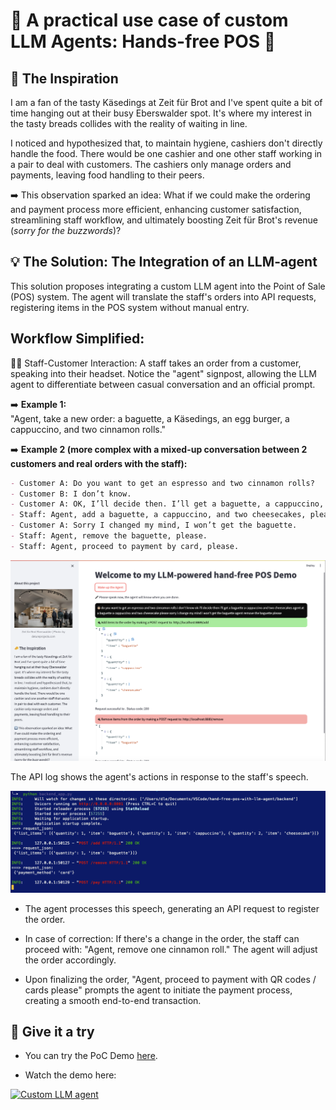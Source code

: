 # 🥖 A practical use case of custom LLM Agents: Hands-free POS 🚀


## 🧀 The Inspiration
I am a fan of the tasty Käsedings at Zeit für Brot and I've spent quite a bit of time hanging out at their busy Eberswalder spot. It's where my interest in the tasty breads collides with the reality of waiting in line.

I noticed and hypothesized that, to maintain hygiene, cashiers don't directly handle the food. There would be one cashier and one other staff working in a pair to deal with customers. The cashiers only manage orders and payments, leaving food handling to their peers.

➡️ This observation sparked an idea: What if we could make the ordering and payment process more efficient, enhancing customer satisfaction, streamlining staff workflow, and ultimately boosting Zeit für Brot's revenue (_sorry for the buzzwords_)?

## 💡 The Solution: The Integration of an LLM-agent
This solution proposes integrating a custom LLM agent into the Point of Sale (POS) system. The agent will translate the staff's orders into API requests, registering items in the POS system without manual entry.

## Workflow Simplified:
👩‍💼 Staff-Customer Interaction: A staff takes an order from a customer, speaking into their headset. Notice the "agent" signpost, allowing the LLM agent to differentiate between casual conversation and an official prompt.

➡️ **Example 1:** <br>
"Agent, take a new order: a baguette, a Käsedings, an egg burger, a cappuccino, and two cinnamon rolls."

➡️ **Example 2 (more complex with a mixed-up conversation between 2 customers and real orders with the staff):** <br>

```markdown
- Customer A: Do you want to get an espresso and two cinnamon rolls?
- Customer B: I don’t know.
- Customer A: OK, I’ll decide then. I’ll get a baguette, a cappuccino, and two cheesecakes.
- Staff: Agent, add a baguette, a cappuccino, and two cheesecakes, please.
- Customer A: Sorry I changed my mind, I won’t get the baguette.
- Staff: Agent, remove the baguette, please.
- Staff: Agent, proceed to payment by card, please.
```

![Example 2](img/example_2.png)

The API log shows the agent's actions in response to the staff's speech.

![API log](img/api_log.png)

- The agent processes this speech, generating an API request to register the order.

- In case of correction: If there's a change in the order, the staff can proceed with: "Agent, remove one cinnamon roll." The agent will adjust the order accordingly.

- Upon finalizing the order, "Agent, proceed to payment with QR codes / cards please" prompts the agent to initiate the payment process, creating a smooth end-to-end transaction.

## 🚀 Give it a try
- You can try the PoC Demo [here](http://18.199.129.28:8002/).

- Watch the demo here:

[![Custom LLM agent](https://img.youtube.com/vi/4dHBJDix9Is/0.jpg)](https://www.youtube.com/watch?v=4dHBJDix9Is "Click to watch the video")